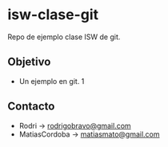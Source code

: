 # isw-clase-git
Repo de ejemplo clase ISW de git.

## Objetivo
- Un ejemplo en git. 1

## Contacto
- Rodri -> rodrigobravo@gmail.com 
- MatiasCordoba -> matiasmato@gmail.com
